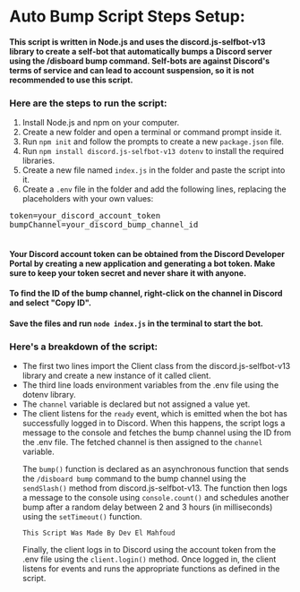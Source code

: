 <!DOCTYPE html>
<html>

<head>
  
</head>

<body>
  <h1>Auto Bump Script Steps Setup:</h1>

  <h4>
    This script is written in Node.js and uses the discord.js-selfbot-v13 library to create a self-bot that automatically bumps a Discord server using the /disboard bump command. Self-bots are against Discord's terms of service and can lead to account suspension, so it is not recommended to use this script.
  </h4>

  <h3>Here are the steps to run the script:</h3>

  <ol>
    <li>Install Node.js and npm on your computer.</li>
    <li>Create a new folder and open a terminal or command prompt inside it.</li>
    <li>Run <code>npm init</code> and follow the prompts to create a new <code>package.json</code> file.</li>
    <li>Run <code>npm install discord.js-selfbot-v13 dotenv</code> to install the required libraries.</li>
    <li>Create a new file named <code>index.js</code> in the folder and paste the script into it.</li>
    <li>Create a <code>.env</code> file in the folder and add the following lines, replacing the placeholders with your own values:</li>
  </ol>

  <pre>
token=your_discord_account_token
bumpChannel=your_discord_bump_channel_id
  </pre>

  <h4>Your Discord account token can be obtained from the Discord Developer Portal by creating a new application and generating a bot token. Make sure to keep your token secret and never share it with anyone.</h4>

  <h4>To find the ID of the bump channel, right-click on the channel in Discord and select "Copy ID".</h4>

  <h4>Save the files and run <code>node index.js</code> in the terminal to start the bot.</h4>

  <h3>Here's a breakdown of the script:</h3>

  <ul>
    <li>The first two lines import the Client class from the discord.js-selfbot-v13 library and create a new instance of it called client.</li>
    <li>The third line loads environment variables from the .env file using the dotenv library.</li>
    <li>The <code>channel</code> variable is declared but not assigned a value yet.</li>
    <li>The client listens for the <code>ready</code> event, which is emitted when the bot has successfully logged in to Discord. When this happens, the script logs a message to the console and fetches the bump channel using the ID from the .env file. The fetched channel is then assigned to the <code>channel</code> variable.

The <code>bump()</code> function is declared as an asynchronous function that sends the <code>/disboard bump</code> command to the bump channel using the <code>sendSlash()</code> method from discord.js-selfbot-v13. The function then logs a message to the console using <code>console.count()</code> and schedules another bump after a random delay between 2 and 3 hours (in milliseconds) using the <code>setTimeout()</code> function.

<code>This Script Was Made By Dev El Mahfoud</code>

Finally, the client logs in to Discord using the account token from the .env file using the <code>client.login()</code> method. Once logged in, the client listens for events and runs the appropriate functions as defined in the script.
